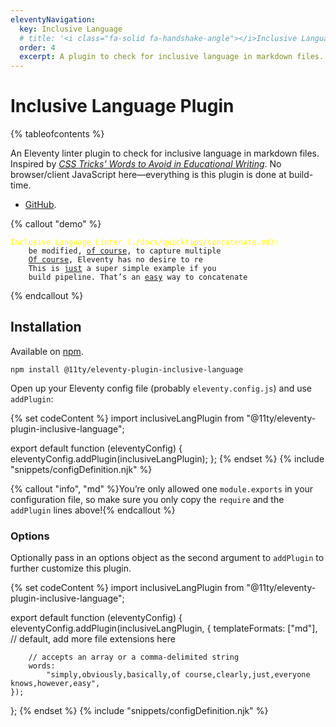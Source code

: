 ```yaml
---
eleventyNavigation:
  key: Inclusive Language
  # title: '<i class="fa-solid fa-handshake-angle"></i>Inclusive Language'
  order: 4
  excerpt: A plugin to check for inclusive language in markdown files.
---
```


# Inclusive Language Plugin

{% tableofcontents %}

An Eleventy linter plugin to check for inclusive language in markdown files. Inspired by [_CSS Tricks’ Words to Avoid in Educational Writing_](https://css-tricks.com/words-avoid-educational-writing/). No browser/client JavaScript here—everything is this plugin is done at build-time.

- [GitHub](https://github.com/11ty/eleventy-plugin-inclusive-language).

<style>
.demo-linter-first {
  color: yellow;
}
</style>

{% callout "demo" %}

<pre><code><span class="demo-linter-first">Inclusive Language Linter (./docs/quicktips/concatenate.md):</span>
    be modified, <u>of course</u>, to capture multiple
    <u>Of course</u>, Eleventy has no desire to re
    This is <u>just</u> a super simple example if you
    build pipeline. That’s an <u>easy</u> way to concatenate
</code></pre>

{% endcallout %}

## Installation

Available on [npm](https://www.npmjs.com/package/@11ty/eleventy-plugin-inclusive-language).

```
npm install @11ty/eleventy-plugin-inclusive-language
```

Open up your Eleventy config file (probably `eleventy.config.js`) and use `addPlugin`:

{% set codeContent %}
import inclusiveLangPlugin from "@11ty/eleventy-plugin-inclusive-language";

export default function (eleventyConfig) {
	eleventyConfig.addPlugin(inclusiveLangPlugin);
};
{% endset %}
{% include "snippets/configDefinition.njk" %}

{% callout "info", "md" %}You’re only allowed one `module.exports` in your configuration file, so make sure you only copy the `require` and the `addPlugin` lines above!{% endcallout %}

### Options

Optionally pass in an options object as the second argument to `addPlugin` to further customize this plugin.

{% set codeContent %}
import inclusiveLangPlugin from "@11ty/eleventy-plugin-inclusive-language";

export default function (eleventyConfig) {
	eleventyConfig.addPlugin(inclusiveLangPlugin, {
		templateFormats: ["md"], // default, add more file extensions here

		// accepts an array or a comma-delimited string
		words:
			"simply,obviously,basically,of course,clearly,just,everyone knows,however,easy",
	});
};
{% endset %}
{% include "snippets/configDefinition.njk" %}
